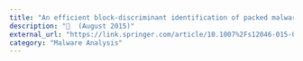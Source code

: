 ```yaml
---
title: "An efficient block-discriminant identification of packed malware"
description: "📰  (August 2015)"
external_url: "https://link.springer.com/article/10.1007%2Fs12046-015-0399-x"
category: "Malware Analysis"
---
```


